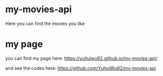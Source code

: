 # my-movies-api
Here you can find the movies you like
# my page
you can find my page here:
https://yuhuiwu92.github.io/my-movies-api/

and see the codes here:
https://github.com/YuhuiWu92/my-movies-api


